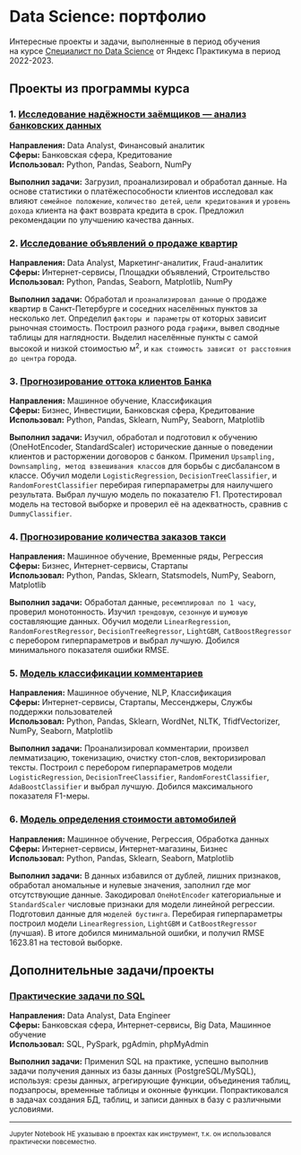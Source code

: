 # Data Science: портфолио

Интересные проекты и задачи, выполненные в период обучения<br/>на курсе [Специалист по Data Science](https://practicum.yandex.ru/data-scientist/) от Яндекс Практикума в период 2022-2023.

## Проекты из программы курса

### 1. [Исследование надёжности заёмщиков — анализ банковских данных](1.%20Исследование%20надёжности%20заёмщиков%20—%20анализ%20банковских%20данных)

**Направления:** Data Analyst, Финансовый аналитик<br/>**Сферы:** Банковская сфера, Кредитование<br/>**Использовал:** Python, Pandas, Seaborn, NumPy

**Выполнил задачи:** Загрузил, проанализировал и обработал данные. На основе статистики о платёжеспособности клиентов исследовал как влияют `семейное положение`, `количество детей`, `цели кредитования` и `уровень дохода` клиента на факт возврата кредита в срок. Предложил рекомендации по улучшению качества данных.


### 2. [Исследование объявлений о продаже квартир](2.%20Исследование%20объявлений%20о%20продаже%20квартир)

**Направления:** Data Analyst, Маркетинг-аналитик, Fraud-аналитик<br/>**Сферы:** Интернет-сервисы, Площадки объявлений, Строительство<br/>**Использовал:** Python, Pandas, Seaborn, Matplotlib, NumPy

**Выполнил задачи:** Обработал и `проанализировал данные` о продаже квартир в Санкт-Петербурге и соседних населённых пунктов за несколько лет. Определил `факторы и параметры` от которых зависит рыночная стоимость. Построил разного рода `графики`, вывел сводные таблицы для наглядности. Выделил населённые пункты с самой высокой и низкой стоимостью м<sup>2</sup>, и `как стоимость зависит от расстояния до центра` города.


### 3. [Прогнозирование оттока клиентов Банка](3.%20Прогнозирование%20оттока%20клиентов%20Банка)

**Направления:** Машинное обучение, Классификация<br/>**Сферы:** Бизнес, Инвестиции, Банковская сфера, Кредитование<br/>**Использовал:** Python, Pandas, Sklearn, NumPy, Seaborn, Matplotlib

**Выполнил задачи:** Изучил, обработал и подготовил к обучению (OneHotEncoder, StandardScaler) исторические данные о поведении клиентов и расторжении договоров с банком. Применил `Upsampling, Downsampling, метод взвешивания классов` для борьбы с дисбалансом в классе. Обучил модели `LogisticRegression`, `DecisionTreeClassifier`, и `RandomForestClassifier` перебирая гиперпараметры для наилучшего результата. Выбрал лучшую модель по показателю F1. Протестировал модель на тестовой выборке и проверил её на адекватность, сравнив с `DummyClassifier`.


### 4. [Прогнозирование количества заказов такси](4.%20Прогнозирование%20количества%20заказов%20такси)

**Направления:** Машинное обучение, Временные ряды, Регрессия<br/>**Сферы:** Бизнес, Интернет-сервисы, Стартапы<br/>**Использовал:** Python, Pandas, Sklearn, Statsmodels, NumPy, Seaborn, Matplotlib

**Выполнил задачи:** Обработал данные, `ресемплировал по 1 часу`, проверил монотонность. Изучил `трендовую`, `сезонную` и `шумовую` составляющие данных. Обучил модели `LinearRegression`, `RandomForestRegressor`, `DecisionTreeRegressor`, `LightGBM`, `CatBoostRegressor` с перебором гиперпараметров и выбрал лучшую. Добился минимального показателя ошибки RMSE.


### 5. [Модель классификации комментариев](5.%20Модель%20классификации%20комментариев)

**Направления:** Машинное обучение, NLP, Классификация<br/>**Сферы:** Интернет-сервисы, Стартапы, Мессенджеры, Службы поддержки пользователей<br/>**Использовал:** Python, Pandas, Sklearn, WordNet, NLTK, TfidfVectorizer, NumPy, Seaborn, Matplotlib

**Выполнил задачи:** Проанализировал комментарии, произвел лемматизацию, токенизацию, очистку стоп-слов, векторизировал тексты. Построил с перебором гиперпараметров модели `LogisticRegression`, `DecisionTreeClassifier`, `RandomForestClassifier`, `AdaBoostClassifier` и выбрал лучшую. Добился максимального показателя F1-меры.

### 6. [Модель определения стоимости автомобилей](6.%20Модель%20определения%20стоимости%20автомобилей)

**Направления:** Машинное обучение, Регрессия, Обработка данных<br/>**Сферы:** Интернет-сервисы, Интернет-магазины, Бизнес<br/>**Использовал:** Python, Pandas, Sklearn, Seaborn, Matplotlib

**Выполнил задачи:** В данных избавился от дублей, лишних признаков, обработал аномальные и нулевые значения, заполнил где мог отсутствующие данные. Закодировал `OneHotEncoder` категориальные и `StandardScaler` числовые признаки для модели линейной регрессии. Подготовил данные для `моделей бустинга`. Перебирая гиперпараметры построил модели `LinearRegression`, `LightGBM` и `CatBoostRegressor` (лучшая). В итоге добился минимальной ошибки, и получил RMSE 1623.81 на тестовой выборке.


## Дополнительные задачи/проекты

### [Практические задачи по SQL](Практические%20задачи%20по%20SQL)

**Направления:** Data Analyst, Data Engineer<br/>**Сферы:** Банковская сфера, Интернет-сервисы, Big Data, Машинное обучение<br/>**Использовал:** SQL, PySpark, pgAdmin, phpMyAdmin

**Выполнил задачи:** Применил SQL на практике, успешно выполнив задачи получения данных из базы данных (PostgreSQL/MySQL), используя: срезы данных, агрегирующие функции, объединения таблиц, подзапросы, временные таблицы и оконные функции. Попрактиковался в задачах создания БД, таблиц, и записи данных в базу с различными условиями.


---

<sub>Jupyter Notebook НЕ указываю в проектах как инструмент, т.к. он использовался практически повсеместно.</sub>
